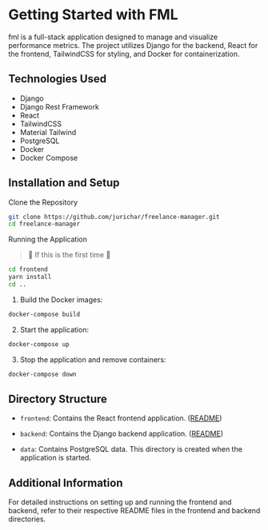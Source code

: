 # Getting Started with FML

fml is a full-stack application designed to manage and visualize performance metrics. The project utilizes Django for the backend, React for the frontend, TailwindCSS for styling, and Docker for containerization.

## Technologies Used

- Django
- Django Rest Framework
- React
- TailwindCSS
- Material Tailwind
- PostgreSQL
- Docker
- Docker Compose

## Installation and Setup

Clone the Repository

```bash
git clone https://github.com/jurichar/freelance-manager.git
cd freelance-manager
```

Running the Application

> :rocket: If this is the first time :rocket:

```bash
cd frontend
yarn install
cd ..
```

1. Build the Docker images:

```bash
docker-compose build
```

2. Start the application:

```bash
docker-compose up
```

3. Stop the application and remove containers:

```bash
docker-compose down
```

## Directory Structure

- `frontend`: Contains the React frontend application. ([README](frontend/README.md))

- `backend`: Contains the Django backend application. ([README](backend/README.md))

- `data`: Contains PostgreSQL data. This directory is created when the application is started.

## Additional Information

For detailed instructions on setting up and running the frontend and backend, refer to their respective README files in the frontend and backend directories.
